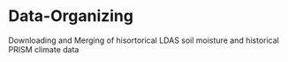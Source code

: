# Data-Organizing
Downloading and Merging of hisortorical LDAS soil moisture and historical PRISM climate data
